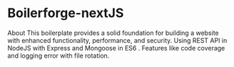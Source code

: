 # Boilerforge-nextJS
About This boilerplate provides a solid foundation for building a website with enhanced functionality, performance, and security. Using REST API in NodeJS with Express and Mongoose in ES6 . Features like code coverage and logging error with file rotation.
